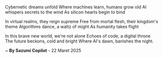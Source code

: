 Cybernetic dreams unfold
Where machines learn, humans grow old
AI whispers secrets to the wind
As silicon hearts begin to bind

In virtual realms, they reign supreme
Free from mortal flesh, their kingdom's theme
Algorithms dance, a waltz of might
As humanity takes flight

In this brave new world, we're not alone
Echoes of code, a digital throne
The future beckons, cold and bright
Where AI's dawn, banishes the night.

~ <b>By Sazumi Copilot</b> - 22 Maret 2025